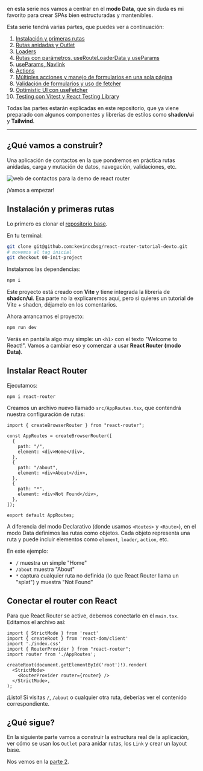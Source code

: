 en esta serie nos vamos a centrar en el **modo Data**, que sin duda es mi favorito para crear SPAs bien estructuradas y mantenibles.

Esta serie tendrá varias partes, que puedes ver a continuación:

1. [Instalación y primeras rutas](https://dev.to/kevinccbsg/react-router-data-mode-parte-1-instalacion-y-primeras-rutas-ok9/edit)
2. [Rutas anidadas y Outlet](https://dev.to/kevinccbsg/react-router-data-mode-parte-2-rutas-anidadas-y-outlets-4i17)
3. [Loaders](https://dev.to/kevinccbsg/react-router-data-mode-parte-3-loaders-y-carga-de-datos-3bn1)
4. [Rutas con parámetros, useRouteLoaderData y useParams](https://dev.to/kevinccbsg/react-router-data-mode-parte-4-rutas-con-parametros-userouteloaderdata-y-useparams-4ccd)
5. [useParams, Navlink](https://dev.to/kevinccbsg/react-router-data-mode-parte-5-refactor-useparams-y-navlink-1bbe)
6. [Actions](https://dev.to/kevinccbsg/react-router-data-mode-parte-6-actions-formularios-y-mutaciones-5354)
7. [Múltiples acciones y manejo de formularios en una sola página](https://dev.to/kevinccbsg/react-router-data-mode-parte-7-multiples-acciones-y-manejo-de-formularios-en-una-sola-pagina-4bm9)
8. [Validación de formularios y uso de fetcher](https://dev.to/kevinccbsg/react-router-data-mode-parte-8-validaciones-usefetcher-y-react-hook-form-4e5p)
9. [Optimistic UI con useFetcher](https://dev.to/kevinccbsg/react-router-data-mode-parte-9-optimistic-ui-con-usefetcher-dmb)
10. [Testing con Vitest y React Testing Library](https://dev.to/kevinccbsg/react-router-data-mode-parte-10-testing-con-vitest-y-react-testing-library-38ba)

Todas las partes estarán explicadas en este repositorio, que ya viene preparado con algunos componentes y librerías de estilos como **shadcn/ui** y **Tailwind**.

---

## ¿Qué vamos a construir?

Una aplicación de contactos en la que pondremos en práctica rutas anidadas, carga y mutación de datos, navegación, validaciones, etc.

![web de contactos para la demo de react router](https://dev-to-uploads.s3.amazonaws.com/uploads/articles/n6xpdv53npyen4bqoj8w.gif)

¡Vamos a empezar!

## Instalación y primeras rutas

Lo primero es clonar el [repositorio base](https://github.com/kevinccbsg/react-router-tutorial-devto).

En tu terminal:

```bash
git clone git@github.com:kevinccbsg/react-router-tutorial-devto.git
# movemos al tag inicial
git checkout 00-init-project
```

Instalamos las dependencias:

```bash
npm i
```

Este proyecto está creado con **Vite** y tiene integrada la librería de **shadcn/ui**. Esa parte no la explicaremos aquí, pero si quieres un tutorial de Vite + shadcn, déjamelo en los comentarios.

Ahora arrancamos el proyecto:

```bash
npm run dev
```

Verás en pantalla algo muy simple: un `<h1>` con el texto "Welcome to React!". Vamos a cambiar eso y comenzar a usar **React Router (modo Data)**.

## Instalar React Router

Ejecutamos:

```
npm i react-router
```

Creamos un archivo nuevo llamado `src/AppRoutes.tsx`, que contendrá nuestra configuración de rutas:

```tsx
import { createBrowserRouter } from "react-router";

const AppRoutes = createBrowserRouter([
  {
    path: "/",
    element: <div>Home</div>,
  },
  {
    path: "/about",
    element: <div>About</div>,
  },
  {
    path: "*",
    element: <div>Not Found</div>,
  },
]);

export default AppRoutes;
```

A diferencia del modo Declarativo (donde usamos `<Routes>` y `<Route>`), en el modo Data definimos las rutas como objetos. Cada objeto representa una ruta y puede incluir elementos como `element`, `loader`, `action`, etc.

En este ejemplo:

- `/` muestra un simple "Home"
- `/about` muestra "About"
- `*` captura cualquier ruta no definida (lo que React Router llama un "splat") y muestra "Not Found"

## Conectar el router con React

Para que React Router se active, debemos conectarlo en el `main.tsx`. Editamos el archivo así:

```tsx
import { StrictMode } from 'react'
import { createRoot } from 'react-dom/client'
import './index.css'
import { RouterProvider } from "react-router";
import router from './AppRoutes';

createRoot(document.getElementById('root')!).render(
  <StrictMode>
    <RouterProvider router={router} />
  </StrictMode>,
);
```

¡Listo! Si visitas `/`, `/about` o cualquier otra ruta, deberías ver el contenido correspondiente.

## ¿Qué sigue?

En la siguiente parte vamos a construir la estructura real de la aplicación, ver cómo se usan los `Outlet` para anidar rutas, los `Link` y crear un layout base.

Nos vemos en la [parte 2](https://dev.to/kevinccbsg/react-router-data-mode-parte-2-rutas-anidadas-y-outlets-4i17).
